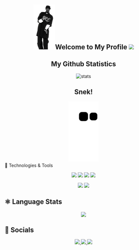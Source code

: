 <h2 align="center"><img src="6os.gif" width="70px">Welcome to My Profile <img src=:"bf6.gif" width="70px"></h2>
<h2 align="center">My Github Statistics</h2>
<div align="center">
<img alt ="stats" src="https://github-readme-stats.vercel.app/api?username=Habeel06&theme=react">
</div>
<h2 align="center"> Snek!</h2>
<div align="center">
<img alt="snake eating my contribution" src="https://github.com/Habeel06/Habeel06/blob/output/github-contribution-grid-snake.svg">
</div

  
  🔧 Technologies & Tools
<p align="center">
  <img src="https://img.shields.io/badge/OS-Windows-informational?style=flat&logo=windows&logoColor=white&color=61D9FA&labelColor=20232A"/>
  <img src="https://img.shields.io/badge/Editor-VS_Code-informational?style=flat&logo=visual-studio-code&logoColor=white&color=61D9FA&labelColor=20232A"/>
  <img src="https://img.shields.io/badge/Code-Python-informational?style=flat&logo=python&logoColor=white&color=61D9FA&labelColor=20232A"/>
  <img src="https://img.shields.io/badge/Shell-Powershell-informational?style=flat&logo=powershell&logoColor=white&color=61D9FA&labelColor=20232A"/>
</p>  

<p align="center">
  <img src="https://img.shields.io/badge/Tools-Chrome-informational?style=flat&logo=chrome&logoColor=white&color=61D9FA&labelColor=20232A"/>
  <img src="https://img.shields.io/badge/Cloud-Replit-informational?style=flat&logo=replit&logoColor=white&color=61D9FA&labelColor=20232A"/>
</p>

## &#x269B; Language Stats
<p align="center">
  <a align="center" href="https://github.com/Habeel06">
    <img align="center" src="https://github-readme-stats.vercel.app/api/top-langs/?username=Habeel06&theme=react&hide_border=true" />
  </a>
</p>

## 📱 Socials
<p align="center">
	<a href="https://www.quora.com/profile/Mir-Habeel-Ahmad-1">
		<img src="https://img.shields.io/badge/Quora-informational?style=social&logo=quora"/>
	</a>
	<a href="https://replit.com/@habeel">
		<img src="https://img.shields.io/badge/Replit-informational?style=social&logo=replit"/>
	</a>
	<a href="https://github.com/Habeel06">
		<img src="https://img.shields.io/badge/Github-informational?style=social&logo=github"/>
	</a>
</p>



